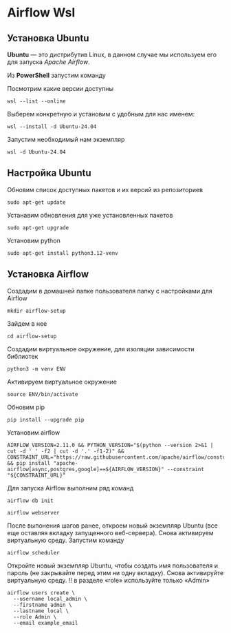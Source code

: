 # Airflow Wsl

## Установка Ubuntu
__Ubuntu__ — это дистрибутив Linux, в данном случае мы используем его для запуска _Apache Airflow_.

Из __PowerShell__ запустим команду

Посмотрим какие версии доступны 

```console
wsl --list --online
```

Выберем конкретную и установим c удобным для нас именем:

```console
wsl --install -d Ubuntu-24.04
```

Запустим необходимый нам экземпляр

```console
wsl -d Ubuntu-24.04
```


## Настройка Ubuntu

Обновим список доступных пакетов и их версий из репозиториев
```console
sudo apt-get update
```

Устанавим обновления для уже установленных пакетов
```console
sudo apt-get upgrade
```

Установим python
```console
sudo apt-get install python3.12-venv
```

## Установка Airflow
Создадим в домашней папке пользователя папку с настройками для Airflow
```console
mkdir airflow-setup
```

Зайдем в нее
```console
cd airflow-setup
```

Создадим виртуальное окружение, для изоляции зависимости библиотек
```console
python3 -m venv ENV
```

Активируем виртуальное окружение
```console
source ENV/bin/activate
```

Обновим pip

```console
pip install --upgrade pip
```

Установим airflow
```console
AIRFLOW_VERSION=2.11.0 && PYTHON_VERSION="$(python --version 2>&1 | cut -d ' ' -f2 | cut -d '.' -f1-2)" && CONSTRAINT_URL="https://raw.githubusercontent.com/apache/airflow/constraints-${AIRFLOW_VERSION}/constraints-${PYTHON_VERSION}.txt"  && pip install "apache-airflow[async,postgres,google]==${AIRFLOW_VERSION}" --constraint "${CONSTRAINT_URL}"
```

Для запуска Airflow выполним ряд команд
```console
airflow db init
```

```console
airflow webserver
```

После выпонения шагов ранее, откроем новый экземпляр Ubuntu (все еще оставляя вкладку запущенного веб-сервера).
Снова активируем виртуальную среду. Запустим команду
```console
airflow scheduler 
```

Откройте новый экземпляр Ubuntu, чтобы создать имя пользователя и пароль (не закрывайте перед этим ни одну вкладку). 
Снова активируйте виртуальную среду. !! в разделе «role» используйте только «Admin»
```console
airflow users create \
  --username local_admin \
  --firstname admin \
  --lastname local \
  --role Admin \
  --email example_email
```